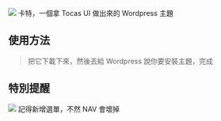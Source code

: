 ![](https://github.com/gnehs/Carter/blob/master/screenshot.png?raw=true)
卡特，一個拿 Tocas UI 做出來的 Wordpress 主題

## 使用方法
> 把它下載下來，然後丟給 Wordpress 說你要安裝主題，完成

## 特別提醒
![](http://i.imgur.com/ISdc2V3.png)
記得新增選單，不然 NAV 會壞掉 
